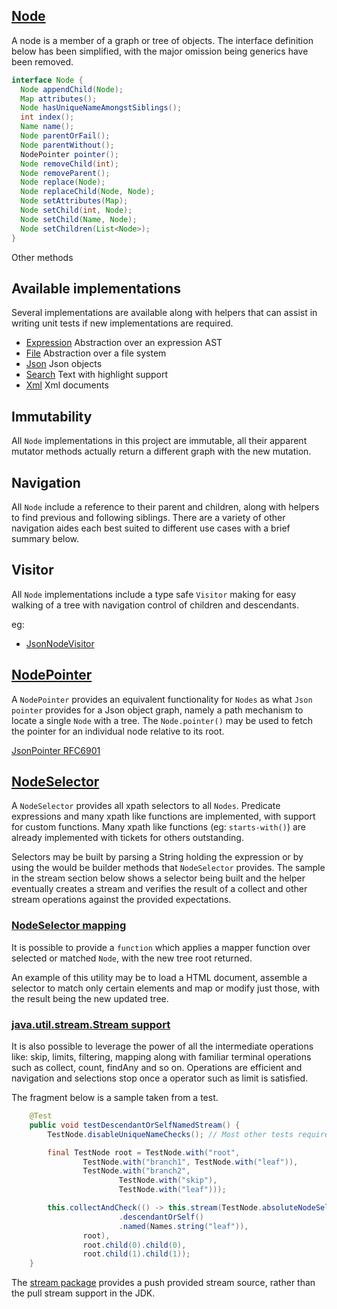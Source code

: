 ## [Node](https://github.com/mP1/walkingkooka/blob/master/src/main/java/walkingkooka/tree/Node.java)
A node is a member of a graph or tree of objects. The interface definition below has been simplified, with the major 
omission being generics have been removed.
 
```java
interface Node {
  Node appendChild(Node);
  Map attributes();
  Node hasUniqueNameAmongstSiblings();
  int index();
  Name name();
  Node parentOrFail();
  Node parentWithout();
  NodePointer pointer();
  Node removeChild(int);
  Node removeParent();
  Node replace(Node);
  Node replaceChild(Node, Node);
  Node setAttributes(Map);
  Node setChild(int, Node);
  Node setChild(Name, Node);
  Node setChildren(List<Node>);
}
```

Other methods 

## Available implementations
Several implementations are available along with helpers that can assist in writing unit tests if new implementations are required.

- [Expression](https://github.com/mP1/walkingkooka/tree/master/src/main/java/walkingkooka/tree/expression) Abstraction over an expression AST
- [File](https://github.com/mP1/walkingkooka/tree/master/src/main/java/walkingkooka/tree/file) Abstraction over a file system
- [Json](https://github.com/mP1/walkingkooka/tree/master/src/main/java/walkingkooka/tree/json) Json objects
- [Search](https://github.com/mP1/walkingkooka/tree/master/src/main/java/walkingkooka/tree/search) Text with highlight support
- [Xml](https://github.com/mP1/walkingkooka/tree/master/src/main/java/walkingkooka/tree/xml) Xml documents


## Immutability
All `Node` implementations in this project are immutable, all their apparent mutator methods actually return a different graph
with the new mutation.


## Navigation
All `Node` include a reference to their parent and children, along with helpers to find previous and following siblings.
There are a variety of other navigation aides each best suited to different use cases with a brief summary below.


## Visitor

All `Node` implementations include a type safe `Visitor` making for easy walking of a tree with navigation control of
children and descendants.

eg:
- [JsonNodeVisitor](https://github.com/mP1/walkingkooka/blob/master/src/main/java/walkingkooka/tree/json/JsonNode.java)


## [NodePointer](https://github.com/mP1/walkingkooka/blob/master/src/main/java/walkingkooka/tree/pointer/NodePointer.java)
A `NodePointer` provides an equivalent functionality for `Nodes` as what `Json pointer` provides for a Json object graph,
namely a path mechanism to locate a single `Node` with a tree. The `Node.pointer()` may be used to fetch the pointer for
an individual node relative to its root.

[JsonPointer RFC6901](https://tools.ietf.org/html/rfc6901)

## [NodeSelector](https://github.com/mP1/walkingkooka/blob/master/src/main/java/walkingkooka/tree/select/NodeSelector.java) 
A `NodeSelector` provides all xpath selectors to all `Nodes`. Predicate expressions and many xpath like functions are
implemented, with support for custom functions. Many xpath like functions (eg: `starts-with()`) are already implemented
with tickets for others outstanding.

Selectors may be built by parsing a String holding the expression or by using the would be builder methods that
`NodeSelector` provides. The sample in the stream section below shows a selector being built and the helper
eventually creates a stream and verifies the result of a collect and other stream operations against the provided expectations.

### [NodeSelector mapping](https://github.com/mP1/walkingkooka/blob/master/src/main/java/walkingkooka/tree/select/NodeSelectorContexts.java#L41) 
It is possible to provide a `function` which applies a mapper function over selected or matched `Node`, with the new
tree root returned.

An example of this utility may be to load a HTML document, assemble a selector to match only certain elements and map or
modify just those, with the result being the new updated tree.

### [java.util.stream.Stream support](https://github.com/mP1/walkingkooka/blob/master/src/main/java/walkingkooka/tree/select/NodeSelector.java#L446)
It is also possible to leverage the power of all the intermediate operations like: skip, limits, filtering, mapping
along with familiar terminal operations such as collect, count, findAny and so on. Operations are efficient and navigation
and selections stop once a operator such as limit is satisfied.

The fragment below is a sample taken from a test.

```java
    @Test
    public void testDescendantOrSelfNamedStream() {
        TestNode.disableUniqueNameChecks(); // Most other tests require unique names for each and every TestNode.

        final TestNode root = TestNode.with("root",
                TestNode.with("branch1", TestNode.with("leaf")),
                TestNode.with("branch2",
                        TestNode.with("skip"),
                        TestNode.with("leaf")));

        this.collectAndCheck(() -> this.stream(TestNode.absoluteNodeSelector()
                        .descendantOrSelf()
                        .named(Names.string("leaf")),
                root),
                root.child(0).child(0),
                root.child(1).child(1));
    }
```

The [stream package](https://github.com/mP1/walkingkooka/tree/master/src/main/java/walkingkooka/stream/push) provides a push provided stream source, rather than the pull stream support in the JDK.